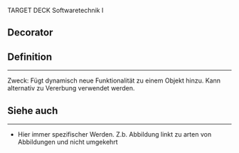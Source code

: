 
TARGET DECK
Softwaretechnik I

Decorator
--
## Definition
***
Zweck: Fügt dynamisch neue Funktionalität zu einem Objekt hinzu. Kann alternativ zu Vererbung verwendet werden.
## Siehe auch
***
* Hier immer spezifischer Werden. Z.b. Abbildung linkt zu arten von Abbildungen und nicht umgekehrt